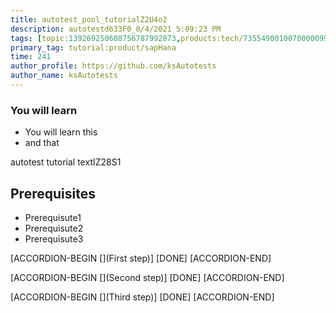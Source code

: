 ```yaml
---
title: autotest_pool_tutorialZ2U4o2
description: autotestd633F0_8/4/2021 5:09:23 PM
tags: [topic:139269250608756787992873,products:tech/73554900100700000996,tutorial:experience/advanced]
primary_tag: tutorial:product/sapHana
time: 241
author_profile: https://github.com/ksAutotests
author_name: ksAutotests
---
```

### You will learn
- You will learn this
- and that

autotest tutorial textIZ28S1

## Prerequisites
- Prerequisute1
- Prerequisute2
- Prerequisute3

[ACCORDION-BEGIN [](First step)]
[DONE]
[ACCORDION-END]

[ACCORDION-BEGIN [](Second step)]
[DONE]
[ACCORDION-END]

[ACCORDION-BEGIN [](Third step)]
[DONE]
[ACCORDION-END]

